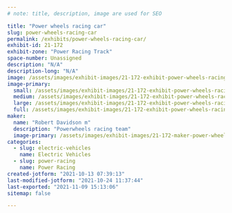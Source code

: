 ```yaml
---
# note: title, description, image are used for SEO

title: "Power wheels racing car"
slug: power-wheels-racing-car
permalink: /exhibits/power-wheels-racing-car/
exhibit-id: 21-172
exhibit-zone: "Power Racing Track"
space-number: Unassigned
description: "N/A"
description-long: "N/A"
image: /assets/images/exhibit-images/21-172-exhibit-power-wheels-racing-car-bb1cb77d-e1ee-4e95-b7fb-f4a5ce207e9f-large.jpeg
image-primary: 
  small: /assets/images/exhibit-images/21-172-exhibit-power-wheels-racing-car-bb1cb77d-e1ee-4e95-b7fb-f4a5ce207e9f-small.jpeg
  medium: /assets/images/exhibit-images/21-172-exhibit-power-wheels-racing-car-bb1cb77d-e1ee-4e95-b7fb-f4a5ce207e9f-medium.jpeg
  large: /assets/images/exhibit-images/21-172-exhibit-power-wheels-racing-car-bb1cb77d-e1ee-4e95-b7fb-f4a5ce207e9f-large.jpeg
  full: /assets/images/exhibit-images/21-172-exhibit-power-wheels-racing-car-bb1cb77d-e1ee-4e95-b7fb-f4a5ce207e9f-full.jpeg
maker: 
  name: "Robert Davidson m"
  description: "Powerwheels racing team"
  image-primary: /assets/images/exhibit-images/21-172-maker-power-wheels-racing-car-43f47ce8-041d-41c3-bed4-1d1d5e8d9d5a-medium.jpeg
categories: 
  - slug: electric-vehicles
    name: Electric Vehicles
  - slug: power-racing
    name: Power Racing
created-jotform: "2021-10-13 07:39:13"
last-modified-jotform: "2021-10-24 11:37:44"
last-exported: "2021-11-09 15:13:06"
sitemap: false

---
```

